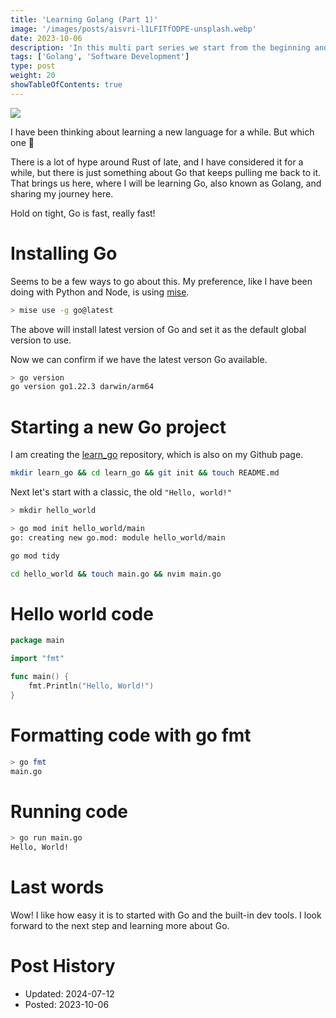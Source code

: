 ```yaml
---
title: 'Learning Golang (Part 1)'
image: '/images/posts/aisvri-l1LFITfODPE-unsplash.webp'
date: 2023-10-06
description: 'In this multi part series we start from the beginning and learn this great general purpose language!'
tags: ['Golang', 'Software Development']
type: post
weight: 20
showTableOfContents: true
---
```


![](/images/posts/aisvri-l1LFITfODPE-unsplash.webp)

I have been thinking about learning a new language for a while. But which one 🤷

There is a lot of hype around Rust of late, and I have considered it for a while, but there is just something about Go
that keeps pulling me back to it. That brings us here, where I will be learning Go, also known as Golang, and sharing
my journey here.

Hold on tight, Go is fast, really fast!

# Installing Go

Seems to be a few ways to go about this. My preference, like I have been doing with Python and Node, is using
[mise](https://mise.jdx.dev/).

```bash
> mise use -g go@latest
```

The above will install latest version of Go and set it as the default global version to use.

Now we can confirm if we have the latest verson Go available.

```bash
> go version                                                                   │
go version go1.22.3 darwin/arm64
```

# Starting a new Go project

I am creating the [learn_go](https://github.com/ryanleonbutler/learn_go) repository, which is also on my Github page.

```bash
mkdir learn_go && cd learn_go && git init && touch README.md
```

Next let's start with a classic, the old `"Hello, world!"`

```bash
> mkdir hello_world

> go mod init hello_world/main
go: creating new go.mod: module hello_world/main

go mod tidy

cd hello_world && touch main.go && nvim main.go
```

# Hello world code

```go
package main

import "fmt"

func main() {
    fmt.Println("Hello, World!")
}
```

# Formatting code with go fmt

```bash
> go fmt
main.go
```

# Running code

```bash
> go run main.go
Hello, World!
```

# Last words

Wow! I like how easy it is to started with Go and the built-in dev tools. I look forward to the next step and learning more about Go. 

# Post History
- Updated: 2024-07-12
- Posted: 2023-10-06
